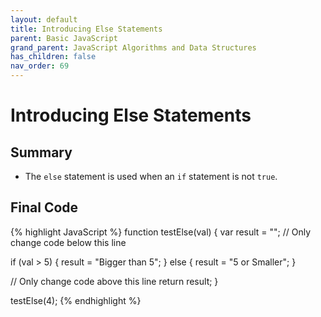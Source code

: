 ```yaml
---
layout: default
title: Introducing Else Statements
parent: Basic JavaScript
grand_parent: JavaScript Algorithms and Data Structures
has_children: false
nav_order: 69
---
```

# Introducing Else Statements
## Summary
- The `else` statement is used when an `if` statement is not `true`.

## Final Code

{% highlight JavaScript %}
function testElse(val) {
  var result = "";
  // Only change code below this line

  if (val > 5) {
    result = "Bigger than 5";
  } else {
    result = "5 or Smaller";
  }

  // Only change code above this line
  return result;
}

testElse(4);
{% endhighlight %}